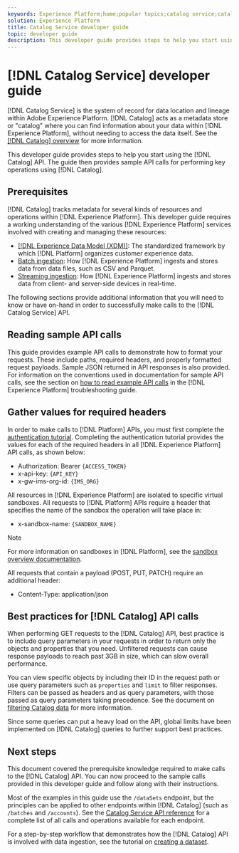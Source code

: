 ```yaml
---
keywords: Experience Platform;home;popular topics;catalog service;catalog;Catalog service;Catalog
solution: Experience Platform
title: Catalog Service developer guide
topic: developer guide
description: This developer guide provides steps to help you start using the Catalog API. The guide then provides sample API calls for performing key operations using Catalog.
---
```


# [!DNL Catalog Service] developer guide

[!DNL Catalog Service] is the system of record for data location and lineage within Adobe Experience Platform. [!DNL Catalog] acts as a metadata store or "catalog" where you can find information about your data within [!DNL Experience Platform], without needing to access the data itself. See the [[!DNL Catalog] overview](../home.md) for more information.

This developer guide provides steps to help you start using the [!DNL Catalog] API. The guide then provides sample API calls for performing key operations using [!DNL Catalog].

## Prerequisites

[!DNL Catalog] tracks metadata for several kinds of resources and operations within [!DNL Experience Platform]. This developer guide requires a working understanding of the various [!DNL Experience Platform] services involved with creating and managing these resources:

* [[!DNL Experience Data Model (XDM)]](../../xdm/home.md): The standardized framework by which [!DNL Platform] organizes customer experience data.
* [Batch ingestion](../../ingestion/batch-ingestion/overview.md): How [!DNL Experience Platform] ingests and stores data from data files, such as CSV and Parquet.
* [Streaming ingestion](../../ingestion/streaming-ingestion/overview.md): How [!DNL Experience Platform] ingests and stores data from client- and server-side devices in real-time.

The following sections provide additional information that you will need to know or have on-hand in order to successfully make calls to the [!DNL Catalog Service] API.

## Reading sample API calls

This guide provides example API calls to demonstrate how to format your requests. These include paths, required headers, and properly formatted request payloads. Sample JSON returned in API responses is also provided. For information on the conventions used in documentation for sample API calls, see the section on [how to read example API calls](../../landing/troubleshooting.md#how-do-i-format-an-api-request) in the [!DNL Experience Platform] troubleshooting guide.

## Gather values for required headers

In order to make calls to [!DNL Platform] APIs, you must first complete the [authentication tutorial](https://www.adobe.com/go/platform-api-authentication-en). Completing the authentication tutorial provides the values for each of the required headers in all [!DNL Experience Platform] API calls, as shown below:

* Authorization: Bearer `{ACCESS_TOKEN}`
* x-api-key: `{API_KEY}`
* x-gw-ims-org-id: `{IMS_ORG}`

All resources in [!DNL Experience Platform] are isolated to specific virtual sandboxes. All requests to [!DNL Platform] APIs require a header that specifies the name of the sandbox the operation will take place in:

* x-sandbox-name: `{SANDBOX_NAME}`

>[!NOTE]
>
>For more information on sandboxes in [!DNL Platform], see the [sandbox overview documentation](../../sandboxes/home.md). 

All requests that contain a payload (POST, PUT, PATCH) require an additional header:

* Content-Type: application/json

## Best practices for [!DNL Catalog] API calls

When performing GET requests to the [!DNL Catalog] API, best practice is to include query parameters in your requests in order to return only the objects and properties that you need. Unfiltered requests can cause response payloads to reach past 3GB in size, which can slow overall performance.

You can view specific objects by including their ID in the request path or use query parameters such as `properties` and `limit` to filter responses. Filters can be passed as headers and as query parameters, with those passed as query parameters taking precedence. See the document on [filtering Catalog data](filter-data.md) for more information.

Since some queries can put a heavy load on the API, global limits have been implemented on [!DNL Catalog] queries to further support best practices.

## Next steps

This document covered the prerequisite knowledge required to make calls to the [!DNL Catalog] API. You can now proceed to the sample calls provided in this developer guide and follow along with their instructions.

Most of the examples in this guide use the `/dataSets` endpoint, but the principles can be applied to other endpoints within [!DNL Catalog] (such as `/batches` and `/accounts`). See the [Catalog Service API reference](https://www.adobe.io/apis/experienceplatform/home/api-reference.html#!acpdr/swagger-specs/catalog.yaml) for a complete list of all calls and operations available for each endpoint.

For a step-by-step workflow that demonstrates how the [!DNL Catalog] API is involved with data ingestion, see the tutorial on [creating a dataset](../datasets/create.md).
